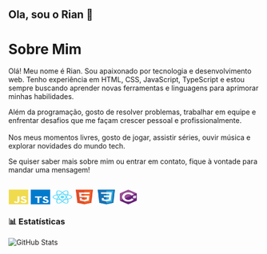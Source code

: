 ## Ola, sou o Rian 👋

<!--
**Rianbt/RianBT** is a ✨ _special_ ✨ repository because its `README.md` (this file) appears on your GitHub profile.

Here are some ideas to get you started:

- 🔭 I’m currently working on ...
- 🌱 I’m currently learning ...
- 👯 I’m looking to collaborate on ...
- 🤔 I’m looking for help with ...
- 💬 Ask me about ...
- 📫 How to reach me: ...
- 😄 Pronouns: ...
- ⚡ Fun fact: ...
-->

</head>
<body>
    <div class="container">
        <h1>Sobre Mim</h1>
        <div class="info">
            <p>Olá! Meu nome é Rian. Sou apaixonado por tecnologia e desenvolvimento web. Tenho experiência em HTML, CSS, JavaScript, TypeScript e estou sempre buscando aprender novas ferramentas e linguagens para aprimorar minhas habilidades.</p>
        </div>
        <p>
            Além da programação, gosto de resolver problemas, trabalhar em equipe e enfrentar desafios que me façam crescer pessoal e profissionalmente.
            <br><br>
            Nos meus momentos livres, gosto de jogar, assistir séries, ouvir música e explorar novidades do mundo tech.
        </p>
        <p>
            Se quiser saber mais sobre mim ou entrar em contato, fique à vontade para mandar uma mensagem!
        </p>
    </div>
    
<div style="display: inline_block"><br>
  <img align="center" alt="Rafa-Js" height="30" width="40" src="https://raw.githubusercontent.com/devicons/devicon/master/icons/javascript/javascript-plain.svg">
  <img align="center" alt="Rafa-Ts" height="30" width="40" src="https://raw.githubusercontent.com/devicons/devicon/master/icons/typescript/typescript-plain.svg">
  <img align="center" alt="Rafa-React" height="30" width="40" src="https://raw.githubusercontent.com/devicons/devicon/master/icons/react/react-original.svg">
  <img align="center" alt="Rafa-HTML" height="30" width="40" src="https://raw.githubusercontent.com/devicons/devicon/master/icons/html5/html5-original.svg">
  <img align="center" alt="Rafa-CSS" height="30" width="40" src="https://raw.githubusercontent.com/devicons/devicon/master/icons/css3/css3-original.svg">
  <img align="center" alt="Rafa-Csharp" height="30" width="40" src="https://raw.githubusercontent.com/devicons/devicon/master/icons/csharp/csharp-original.svg">
</div>

### 📊 Estatísticas

<div class="container">
    <img 
      align="left" 
      alt="GitHub Stats" 
      height="200" 
      src="https://github-readme-stats.vercel.app/api/top-langs/?username=larissakich&theme=tokyonight&layout=compact&custom_title=Tecnologias&langs_count=9" 
  />
 </div> </ br>

</p>

</div>
</body>
</html>
